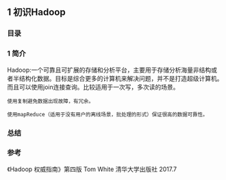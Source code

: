 ## 1 初识Hadoop

### 目录

### 1 简介

Hadoop:一个可靠且可扩展的存储和分析平台，主要用于存储分析海量非结构或者半结构化数据。目标是综合更多的计算机来解决问题，并不是打造超级计算机。而且可以使用join连接查询。比较适用于一次写，多次读的场景。
	
	使用复制避免数据出现故障，有冗余。
	
	使用mapReduce（适用于没有用户的离线场景，批处理的形式）保证很高的数据可靠性。


### 总结

### 参考

《Hadoop 权威指南》第四版 Tom White 清华大学出版社 2017.7